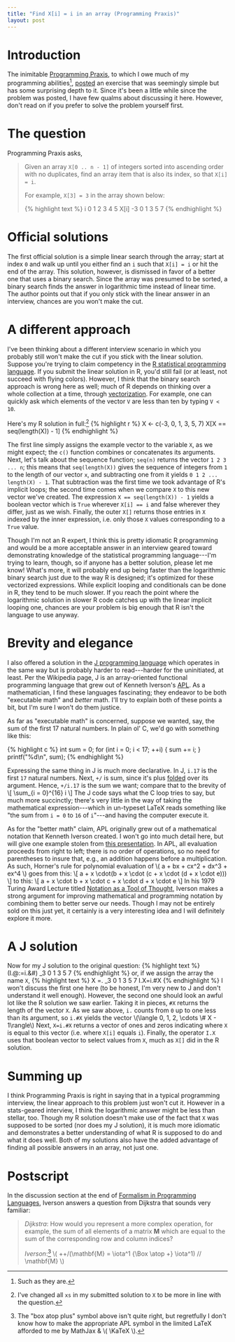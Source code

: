 ```yaml
---
title: "Find X[i] = i in an array (Programming Praxis)"
layout: post
---
```


# Introduction
The inimitable [Programming Praxis](http://programmingpraxis.com), to which I
owe much of my programming abilities[^1],
[posted](http://programmingpraxis.com/2013/07/26/find-xi-i-in-an-array/) an
exercise that was seemingly simple but has some surprising depth to it.
Since it's been a little while since the problem was posted, I have few qualms
about discussing it here.
However, don't read on if you prefer to solve the problem yourself first.

# The question
Programming Praxis asks,

<blockquote>
<p>
Given an array <code>X[0 .. n - 1]</code> of integers sorted into ascending
order with no duplicates, find an array item that is also its index, so that
<code>X[i] = i</code>.
</p>
<p>
For example, <code>X[3] = 3</code> in the array shown below:
</p>
<p>
{% highlight text %}
i     0 1 2 3 4 5
X[i] -3 0 1 3 5 7
{% endhighlight %}
</p>
</blockquote>

# Official solutions
The first official solution is a simple linear search through the array; start
at index `0` and walk up until you either find an `i` such that `X[i] = i` or
hit the end of the array.
This solution, however, is dismissed in favor of a better one that uses a
binary search.
Since the array was presumed to be sorted, a binary search finds the answer in
logarithmic time instead of linear time.
The author points out that if you only stick with the linear answer in an
interview, chances are you won't make the cut.

# A different approach
I've been thinking about a different interview scenario in which you probably
still won't make the cut if you stick with the linear solution.
Suppose you're trying to claim competency in the [R statistical programming
language](http://www.r-project.org/).
If you submit the linear solution in R, you'd still fail (or at least, not
succeed with flying colors).
However, I think that the binary search approach is wrong here as well; much of
R depends on thinking over a whole collection at a time, through
[vectorization](http://en.wikibooks.org/wiki/R_Programming/Control_Structures).
For example, one can quickly ask which elements of the vector `V` are less than
ten by typing `V < 10`.

Here's my R solution in full:[^2]
{% highlight r %}
X <- c(-3, 0, 1, 3, 5, 7)
X[X == seq(length(X)) - 1]
{% endhighlight %}

The first line simply assigns the example vector to the variable `X`, as we
might expect; the `c()` function combines or concatenates its arguments.
Next, let's talk about the sequence function; `seq(n)` returns the vector `1 2
3 ... n`; this means that `seq(length(X))` gives the sequence of integers from
`1` to the length of our vector `x`, and subtracting one from it yields `0 1 2
...  length(X) - 1`.
That subtraction was the first time we took advantage of R's implicit loops;
the second time comes when we compare `X` to this new vector we've created.
The expression `X == seq(length(X)) - 1` yields a boolean vector which is
`True` wherever `X[i] == i` and false wherever they differ, just as we wish.
Finally, the outer `X[]` returns those entries in `X` indexed by the inner
expression, i.e. only those `X` values corresponding to a `True` value.

Though I'm not an R expert, I think this is pretty idiomatic R programming and
would be a more acceptable answer in an interview geared toward demonstrating
knowledge of the statistical programming language---I'm trying to learn,
though, so if anyone has a better solution, please let me know!
What's more, it will probably end up being faster than the logarithmic binary
search just due to the way R is designed; it's optimized for these vectorized
expressions.
While explicit looping and conditionals can be done in R, they tend to be much
slower.
If you reach the point where the logarithmic solution in slower R code catches
up with the linear implicit looping one, chances are your problem is big enough
that R isn't the language to use anyway.

# Brevity and elegance

I also offered a solution in the [J programming
language](http://en.wikipedia.org/wiki/J_programming_language) which operates
in the same way but is probably harder to read---harder for the uninitiated, at
least.
Per the Wikipedia page, J is an array-oriented functional programming language
that grew out of Kenneth Iverson's
[APL](http://en.wikipedia.org/wiki/APL_(programming_language)).
As a mathematician, I find these languages fascinating; they endeavor to be
both "executable math" and _better_ math.
I'll try to explain both of these points a bit, but I'm sure I won't do them
justice.

As far as "executable math" is concerned, suppose we wanted, say, the sum of
the first 17 natural numbers.
In plain ol' C, we'd go with something like this:

{% highlight c %}
int sum = 0;
for (int i = 0; i < 17; ++i) {
    sum += i;
}
printf("%d\n", sum);
{% endhighlight %}

Expressing the same thing in J is much more declarative.
In J, `i.17` is the first `17` natural numbers.
Next, `+/` is sum, since it's plus
[folded](http://en.wikipedia.org/wiki/Fold_(higher-order_function)) over its
argument.
Hence, `+/i.17` is the sum we want; compare that to the brevity of
\\[ \sum_{i = 0}^{16} i \\]
The J code says what the C loop tries to say, but much more succinctly; there's
very little in the way of taking the mathematical expression---which in
un-typeset LaTeX reads something like "the sum from `i = 0` to `16` of
`i`"---and having the computer execute it.

As for the "better math" claim, APL originally grew out of a mathematical
notation that Kenneth Iverson created.
I won't go into much detail here, but will give one example stolen from [this
presentation](http://www.vaxman.de/publications/apl_slides.pdf).
In APL, all evaluation proceeds from right to left; there is no order of
operations, so no need for parentheses to insure that, e.g., an addition
happens before a multiplication.
As such, Horner's rule for polynomial evaluation of
\\( a + bx + cx^2 + dx^3 + ex^4 \\)
goes from this:
\\[ a + x \cdot(b + x \cdot (c + x \cdot (d + x \cdot e))) \\]
to this:
\\[ a + x \cdot b + x \cdot c + x \cdot d + x \cdot e \\]
In his 1979 Turing Award Lecture titled [Notation as a Tool of
Thought](http://www.jsoftware.com/papers/tot.htm), Iverson makes a strong
argument for improving mathematical and programming notation by combining them
to better serve our needs.
Though I may not be entirely sold on this just yet, it certainly is a very
interesting idea and I will definitely explore it more.

# A J solution
Now for my J solution to the original question:
{% highlight text %}
(I.@:=i.&#) _3 0 1 3 5 7
{% endhighlight %}
or, if we assign the array the name `X`,
{% highlight text %}
X =. _3 0 1 3 5 7
I.X=i.#X
{% endhighlight %}
I won't discuss the first one here (to be honest, I'm very new to J and don't
understand it well enough).
However, the second one should look an awful lot like the R solution we saw
earlier.
Taking it in pieces, `#X` returns the length of the vector `X`.
As we saw above, `i.` counts from `0` up to one less than its argument, so
`i.#X` yields the vector \\(\langle 0, 1, 2, \cdots \\# X - 1\rangle\\)
Next, `X=i.#X` returns a vector of ones and zeros indicating where `X` is equal
to this vector (i.e. where `X[i]` equals `i`).
Finally, the operator `I.X` uses that boolean vector to select values from `X`,
much as `X[]` did in the R solution.

# Summing up
I think Programming Praxis is right in saying that in a typical programming
interview, the linear approach to this problem just won't cut it.
However in a stats-geared interview, I think the logarithmic answer might be
less than stellar, too.
Though my R solution doesn't make use of the fact that `X` was supposed to be
sorted (nor does my J solution), it is much more idiomatic and demonstrates a
better understanding of what R is supposed to do and what it does well.
Both of my solutions also have the added advantage of finding all possible
answers in an array, not just one.

# Postscript
In the discussion section at the end of [Formalism in
Programming Languages](http://www.jsoftware.com/papers/FPL.htm), Iverson
answers a question from Dijkstra that sounds very familiar:

> _Dijkstra_: How would you represent a more complex operation, for example,
> the sum of all elements of a matrix __M__ which are equal to the sum of the
> corresponding row and column indices?
>
> _Iverson_:[^3] \\( ++/(\mathbf{M} = \iota^1 {\Box \atop +} \iota^1) //
> \mathbf{M} \\)

[^1]: Such as they are.
[^2]: I've changed all `xs` in my submitted solution to `X` to be more in line with the question.
[^3]: The "box atop plus" symbol above isn't quite right, but regretfully I don't know how to make the appropriate APL symbol in the limited LaTeX afforded to me by MathJax & \\( \KaTeX \\).
